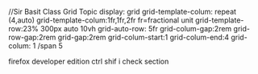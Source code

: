 //Sir Basit Class Grid Topic
display: grid
grid-template-colum: repeat (4,auto)
grid-template-colum:1fr,1fr,2fr   fr=fractional unit
grid-template-row:23% 300px auto 10vh
grid-auto-row: 5fr
grid-colum-gap:2rem
grid-row-gap:2rem
grid-gap:2rem
grid-colum-start:1
grid-colum-end:4
grid-colum: 1 /span 5



firefox developer edition
ctrl shif i
check section
